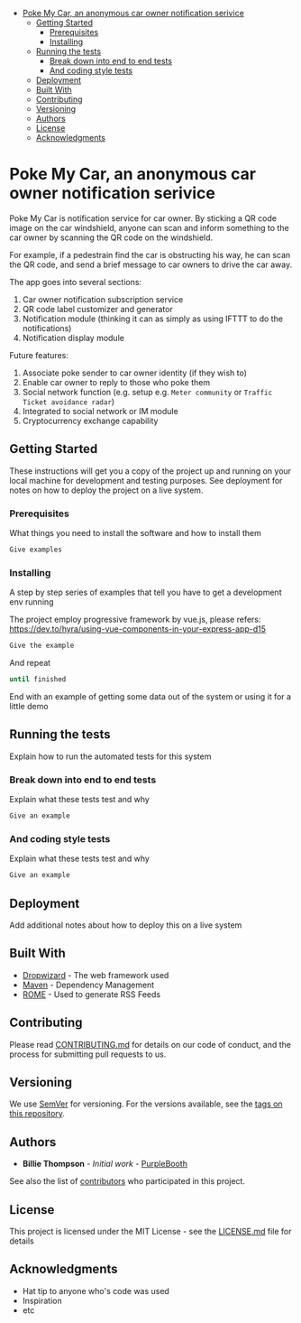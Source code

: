 <!-- TOC -->

- [Poke My Car, an anonymous car owner notification serivice](#poke-my-car--an-anonymous-car-owner-notification-serivice)
    - [Getting Started](#getting-started)
        - [Prerequisites](#prerequisites)
        - [Installing](#installing)
    - [Running the tests](#running-the-tests)
        - [Break down into end to end tests](#break-down-into-end-to-end-tests)
        - [And coding style tests](#and-coding-style-tests)
    - [Deployment](#deployment)
    - [Built With](#built-with)
    - [Contributing](#contributing)
    - [Versioning](#versioning)
    - [Authors](#authors)
    - [License](#license)
    - [Acknowledgments](#acknowledgments)

<!-- /TOC -->

# Poke My Car, an anonymous car owner notification serivice

Poke My Car is notification service for car owner. By sticking a QR code image on the car windshield, anyone can scan and inform something to the car owner by scanning the QR code on the windshield.

For example, if a pedestrain find the car is obstructing his way, he can scan the QR code, and send a brief message to car owners to drive the car away.

The app goes into several sections:

1. Car owner notification subscription service
1. QR code label customizer and generator
1. Notification module (thinking it can as simply as using IFTTT to do the notifications)
1. Notification display module

Future features:

1. Associate poke sender to car owner identity (if they wish to)
1. Enable car owner to reply to those who poke them
1. Social network function (e.g. setup e.g. `Meter community` or `Traffic Ticket avoidance radar`)
1. Integrated to social network or IM module
1. Cryptocurrency exchange capability

## Getting Started

These instructions will get you a copy of the project up and running on your local machine for development and testing purposes. See deployment for notes on how to deploy the project on a live system.

### Prerequisites

What things you need to install the software and how to install them

```bash
Give examples
```

### Installing

A step by step series of examples that tell you have to get a development env running

The project employ progressive framework by vue.js, please refers:
https://dev.to/hyra/using-vue-components-in-your-express-app-d15 

```bash
Give the example
```

And repeat

```bash
until finished
```

End with an example of getting some data out of the system or using it for a little demo

## Running the tests

Explain how to run the automated tests for this system

### Break down into end to end tests

Explain what these tests test and why

```bash
Give an example
```

### And coding style tests

Explain what these tests test and why

```bash
Give an example
```

## Deployment

Add additional notes about how to deploy this on a live system

## Built With

* [Dropwizard](http://www.dropwizard.io/1.0.2/docs/) - The web framework used
* [Maven](https://maven.apache.org/) - Dependency Management
* [ROME](https://rometools.github.io/rome/) - Used to generate RSS Feeds

## Contributing

Please read [CONTRIBUTING.md](https://gist.github.com/PurpleBooth/b24679402957c63ec426) for details on our code of conduct, and the process for submitting pull requests to us.

## Versioning

We use [SemVer](http://semver.org/) for versioning. For the versions available, see the [tags on this repository](https://github.com/your/project/tags). 

## Authors

* **Billie Thompson** - *Initial work* - [PurpleBooth](https://github.com/PurpleBooth)

See also the list of [contributors](https://github.com/your/project/contributors) who participated in this project.

## License

This project is licensed under the MIT License - see the [LICENSE.md](LICENSE.md) file for details

## Acknowledgments

- Hat tip to anyone who's code was used
- Inspiration
- etc
